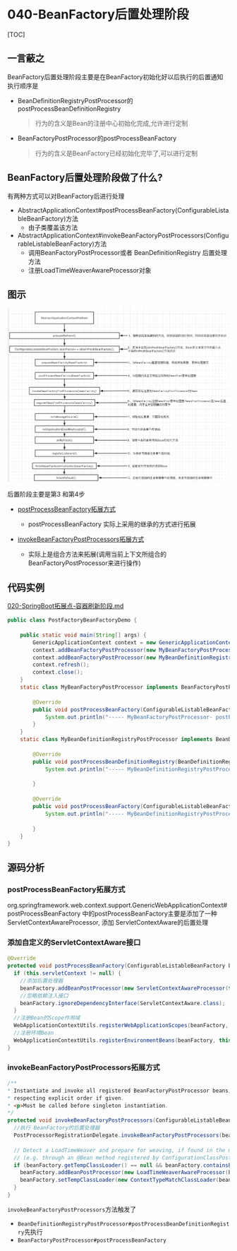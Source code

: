 # 040-BeanFactory后置处理阶段

[TOC]

## 一言蔽之

BeanFactory后置处理阶段主要是在BeanFactory初始化好以后执行的后置通知 执行顺序是

- BeanDefinitionRegistryPostProcessor的postProcessBeanDefinitionRegistry

  > 行为的含义是Bean的注册中心初始化完成,允许进行定制

- BeanFactoryPostProcessor的postProcessBeanFactory

  > 行为的含义是BeanFactory已经初始化完毕了,可以进行定制

## BeanFactory后置处理阶段做了什么?

有两种方式可以对BeanFactory后进行处理

- AbstractApplicationContext#postProcessBeanFactory(ConfigurableListableBeanFactory)方法
  - 由子类覆盖该方法
- AbstractApplicationContext#invokeBeanFactoryPostProcessors(ConfigurableListableBeanFactory)方法
  - 调用BeanFactoryPostProcessor或者 BeanDefinitionRegistry 后置处理方法
  - 注册LoadTimeWeaverAwareProcessor对象

## 图示

![image-20201007151953236](../../assets/image-20201007151953236.png)



后置阶段主要是第3 和第4步

- [postProcessBeanFactory拓展方式](#postProcessBeanFactory拓展方式)
  - postProcessBeanFactory 实际上采用的继承的方式进行拓展

- [invokeBeanFactoryPostProcessors拓展方式](#invokeBeanFactoryPostProcessors拓展方式)
  - 实际上是组合方法来拓展(调用当前上下文所组合的BeanFactoryPostProcessor来进行操作)

## 代码实例

 [020-SpringBoot拓展点-容器刷新阶段.md](../../03-spring-boot-documentation/140-SpringBoot拓展点/020-SpringBoot拓展点-容器刷新阶段.md) 

```java
public class PostFactoryBeanFactoryDemo {

    public static void main(String[] args) {
        GenericApplicationContext context = new GenericApplicationContext();
        context.addBeanFactoryPostProcessor(new MyBeanFactoryPostProcessor());
        context.addBeanFactoryPostProcessor(new MyBeanDefinitionRegistryPostProcessor());
        context.refresh();
        context.close();
    }
    static class MyBeanFactoryPostProcessor implements BeanFactoryPostProcessor {

        @Override
        public void postProcessBeanFactory(ConfigurableListableBeanFactory beanFactory) throws BeansException {
            System.out.println("----- MyBeanFactoryPostProcessor- postProcessBeanFactory()------");
        }
    }
    static class MyBeanDefinitionRegistryPostProcessor implements BeanDefinitionRegistryPostProcessor {

        @Override
        public void postProcessBeanDefinitionRegistry(BeanDefinitionRegistry registry) throws BeansException {
            System.out.println("----- MyBeanDefinitionRegistryPostProcessor- postProcessBeanDefinitionRegistry()------");

        }

        @Override
        public void postProcessBeanFactory(ConfigurableListableBeanFactory beanFactory) throws BeansException {
            System.out.println("----- MyBeanDefinitionRegistryPostProcessor- postProcessBeanFactory()------");

        }
    }
}
```

## 源码分析

### postProcessBeanFactory拓展方式

org.springframework.web.context.support.GenericWebApplicationContext#postProcessBeanFactory 中的postProcessBeanFactory主要是添加了一种ServletContextAwareProcessor, 添加 ServletContextAware的后置处理

### 添加自定义的ServletContextAware接口

```java
@Override
protected void postProcessBeanFactory(ConfigurableListableBeanFactory beanFactory) {
  if (this.servletContext != null) {
    //添加后置处理器
    beanFactory.addBeanPostProcessor(new ServletContextAwareProcessor(this.servletContext));
    //忽略依赖注入接口
    beanFactory.ignoreDependencyInterface(ServletContextAware.class);
  }
  //注册Bean的Scope作用域
  WebApplicationContextUtils.registerWebApplicationScopes(beanFactory, this.servletContext);
  //注册环境Bean
  WebApplicationContextUtils.registerEnvironmentBeans(beanFactory, this.servletContext);
}
```

### invokeBeanFactoryPostProcessors拓展方式

```java
/**
* Instantiate and invoke all registered BeanFactoryPostProcessor beans,
* respecting explicit order if given.
* <p>Must be called before singleton instantiation.
*/
protected void invokeBeanFactoryPostProcessors(ConfigurableListableBeanFactory beanFactory) {
  //执行 BeanFactory的后置处理器
  PostProcessorRegistrationDelegate.invokeBeanFactoryPostProcessors(beanFactory, getBeanFactoryPostProcessors());

  // Detect a LoadTimeWeaver and prepare for weaving, if found in the meantime
  // (e.g. through an @Bean method registered by ConfigurationClassPostProcessor)
  if (beanFactory.getTempClassLoader() == null && beanFactory.containsBean(LOAD_TIME_WEAVER_BEAN_NAME)) {
    beanFactory.addBeanPostProcessor(new LoadTimeWeaverAwareProcessor(beanFactory));
    beanFactory.setTempClassLoader(new ContextTypeMatchClassLoader(beanFactory.getBeanClassLoader()));
  }
}
```

`invokeBeanFactoryPostProcessors`方法触发了

- `BeanDefinitionRegistryPostProcessor#postProcessBeanDefinitionRegistry`先执行
- `BeanFactoryPostProcessor#postProcessBeanFactory`



